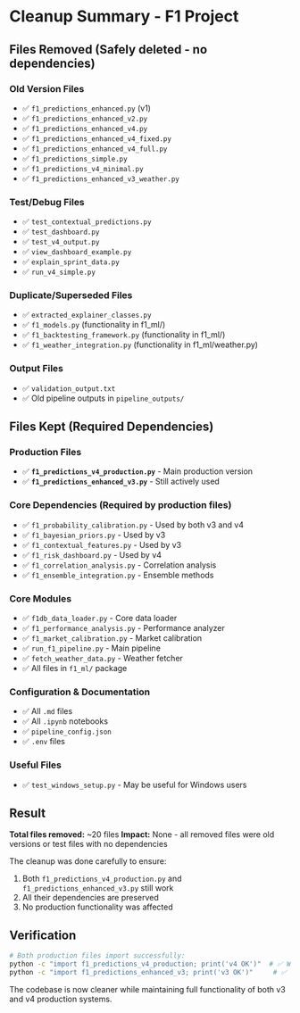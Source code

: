 # Cleanup Summary - F1 Project

## Files Removed (Safely deleted - no dependencies)

### Old Version Files
- ✅ `f1_predictions_enhanced.py` (v1)
- ✅ `f1_predictions_enhanced_v2.py`
- ✅ `f1_predictions_enhanced_v4.py`
- ✅ `f1_predictions_enhanced_v4_fixed.py`
- ✅ `f1_predictions_enhanced_v4_full.py`
- ✅ `f1_predictions_simple.py`
- ✅ `f1_predictions_v4_minimal.py`
- ✅ `f1_predictions_enhanced_v3_weather.py`

### Test/Debug Files
- ✅ `test_contextual_predictions.py`
- ✅ `test_dashboard.py`
- ✅ `test_v4_output.py`
- ✅ `view_dashboard_example.py`
- ✅ `explain_sprint_data.py`
- ✅ `run_v4_simple.py`

### Duplicate/Superseded Files
- ✅ `extracted_explainer_classes.py`
- ✅ `f1_models.py` (functionality in f1_ml/)
- ✅ `f1_backtesting_framework.py` (functionality in f1_ml/)
- ✅ `f1_weather_integration.py` (functionality in f1_ml/weather.py)

### Output Files
- ✅ `validation_output.txt`
- ✅ Old pipeline outputs in `pipeline_outputs/`

## Files Kept (Required Dependencies)

### Production Files
- ✅ **`f1_predictions_v4_production.py`** - Main production version
- ✅ **`f1_predictions_enhanced_v3.py`** - Still actively used

### Core Dependencies (Required by production files)
- ✅ `f1_probability_calibration.py` - Used by both v3 and v4
- ✅ `f1_bayesian_priors.py` - Used by v3
- ✅ `f1_contextual_features.py` - Used by v3
- ✅ `f1_risk_dashboard.py` - Used by v4
- ✅ `f1_correlation_analysis.py` - Correlation analysis
- ✅ `f1_ensemble_integration.py` - Ensemble methods

### Core Modules
- ✅ `f1db_data_loader.py` - Core data loader
- ✅ `f1_performance_analysis.py` - Performance analyzer
- ✅ `f1_market_calibration.py` - Market calibration
- ✅ `run_f1_pipeline.py` - Main pipeline
- ✅ `fetch_weather_data.py` - Weather fetcher
- ✅ All files in `f1_ml/` package

### Configuration & Documentation
- ✅ All `.md` files
- ✅ All `.ipynb` notebooks
- ✅ `pipeline_config.json`
- ✅ `.env` files

### Useful Files
- ✅ `test_windows_setup.py` - May be useful for Windows users

## Result

**Total files removed:** ~20 files
**Impact:** None - all removed files were old versions or test files with no dependencies

The cleanup was done carefully to ensure:
1. Both `f1_predictions_v4_production.py` and `f1_predictions_enhanced_v3.py` still work
2. All their dependencies are preserved
3. No production functionality was affected

## Verification
```bash
# Both production files import successfully:
python -c "import f1_predictions_v4_production; print('v4 OK')"  # ✅ Works
python -c "import f1_predictions_enhanced_v3; print('v3 OK')"     # ✅ Works
```

The codebase is now cleaner while maintaining full functionality of both v3 and v4 production systems.